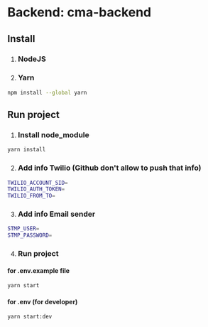 # Backend: cma-backend
## Install 
1. ### NodeJS
2. ### Yarn
```bash
npm install --global yarn
```
## Run project
1. ### Install node_module
```bash
yarn install
```
2. ### Add info Twilio (Github don't allow to push that info)
```bash
TWILIO_ACCOUNT_SID=
TWILIO_AUTH_TOKEN=
TWILIO_FROM_TO=
```
3. ### Add info Email sender
```bash
STMP_USER=
STMP_PASSWORD=
```
4. ### Run project
#### for .env.example file
```bash
yarn start
```

#### for .env (for developer)
```bash
yarn start:dev
```
